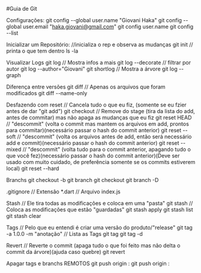 #Guia de Git

Configurações:
    git config --global user.name "Giovani Haka"
    git config --global user.email "haka.giovani@gmail.com"
    git config user.name
    git config --list

Inicializar um Repositório:
    //inicializa o rep e observa as mudanças
        git init 
    // printa o que tem dentro
        ls -la

Visualizar Logs
    git log
    // Mostra infos a mais
    git log --decorate
    // filtrar por autor
    git log --author="Giovani"
    git shortlog
    // Mostra a árvore
    git log --graph

Diferença entre versões
    git diff
    // Apenas os arquivos que foram modificados
    git diff --name-only

Desfazendo com reset 
    // Cancela tudo o que eu fiz, (somente se eu fzier antes de dar "git add")
    git checkout <nome-do-arquivo>
    // Remove do stage (tira da lista do add, antes de commitar) mas não apaga as mudanças que eu fiz
    git reset HEAD <nome-do-arquivo>
    // "descommit" (volta o commit mas mantem os arquivos em add, prontos para commitar)(necessário passar o hash do commit anterior)
    git reset --soft <hash-do-commit>
    // "descommit" (volta os arquivos antes de add, então será necessário add e commit)(necessário passar o hash do commit anterior)
    git reset --mixed
    // "descommit" (volta tudo para o commit anterior, apagando tudo o que você fez)(necessário passar o hash do commit anterior)(Deve ser usado com muito cuidado, de preferência somente se os commits estiverem local)
    git reset --hard

Branchs
    git checkout -b <nome-branch>
    git branch
    git checkout <nome-branch>
    git branch -D <nome-branch>

.gitignore
    // Extensão
    *.dart
    // Arquivo
    index.js

Stash
    // Ele tira todas as modificações e coloca em uma "pasta"
    git stash
    // Coloca as modificações que estão "guardadas"
    git stash apply
    git stash list
    git stash clear

Tags
    // Pelo que eu entendi é criar uma versão do produto/"release"
    git tag -a 1.0.0 -m "anotação"
    // Lista as Tags
    git tag
    git tag -d <nome-tag>

Revert
    // Reverte o commit (apaga tudo o que foi feito mas não delta o commit da árvore)(ajuda caso quebre)
    git revert <nome-do-commit>

Apagar tags e branchs REMOTOS
    git push origin :<nome-tag>
    git push origin :<nome-branch>